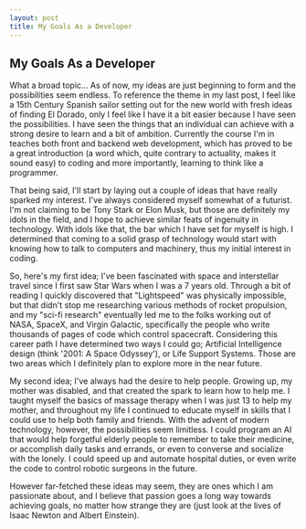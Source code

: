 ```yaml
---
layout: post
title: My Goals As a Developer
---
```


## My Goals As a Developer

What a broad topic... As of now, my ideas are just beginning to form and the
possibilities seem endless. To reference the theme in my last post, I feel
like a 15th Century Spanish sailor setting out for the new world with fresh
ideas of finding El Dorado, only I feel like I have it a bit easier because
I have seen the possibilities. I have seen the things that an individual
can achieve with a strong desire to learn and a bit of ambition. Currently the
course I'm in teaches both front and backend web development, which has proved
to be a great introduction (a word which, quite contrary to actuality, makes
it sound easy) to coding and more importantly, learning to think like a
programmer.

That being said, I'll start by laying out a couple of ideas that have really
sparked my interest. I've always considered myself somewhat of a futurist. I'm
not claiming to be Tony Stark or Elon Musk, but those are definitely my idols
in the field, and I hope to achieve similar feats of ingenuity in technology.
With idols like that, the bar which I have set for myself is high.
I determined that coming to a solid grasp of technology would start with knowing
how to talk to computers and machinery, thus my initial interest in coding.

So, here's my first idea;
I've been fascinated with space and interstellar travel since I first saw Star
Wars when I was a 7 years old. Through a bit of reading I quickly discovered that
"Lightspeed" was physically impossible, but that didn't stop me researching
various methods of rocket propulsion, and my "sci-fi research" eventually led
me to the folks working out of NASA, SpaceX, and Virgin Galactic, specifically
the people who write thousands of pages of code which control spacecraft.
Considering this career path I have determined two ways I could go;
Artificial Intelligence design (think '2001: A Space Odyssey'), or
Life Support Systems. Those are two areas which I definitely plan to explore more
in the near future.

My second idea;
I've always had the desire to help people. Growing up, my mother was disabled,
and that created the spark to learn how to help me. I taught myself the basics
of massage therapy when I was just 13 to help my mother, and throughout my life
I continued to educate myself in skills that I could use to help both family and
friends.
With the advent of modern technology, however, the possibilities seem limitless.
I could program an AI that would help forgetful elderly people to remember to
take their medicine, or accomplish daily tasks and errands, or even to converse
and socialize with the lonely. I could speed up and automate hospital duties, or
even write the code to control robotic surgeons in the future.

However far-fetched these ideas may seem, they are ones which I am passionate
about, and I believe that passion goes a long way towards achieving goals, no
matter how strange they are (just look at the lives of Isaac Newton and Albert
Einstein).
